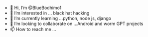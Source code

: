 - 👋 Hi, I’m @BlueBodhimo1
- 👀 I’m interested in ... black hat hacking
- 🌱 I’m currently learning ...python, node js, django
- 💞️ I’m looking to collaborate on ...Android and worm GPT projects
- 📫 How to reach me ...

<!---
BlueBodhimo1/BlueBodhimo1 is a ✨ special ✨ repository because its `README.md` (this file) appears on your GitHub profile.
You can click the Preview link to take a look at your changes.
--->
